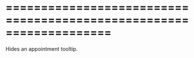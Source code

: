 <!--**
/*-------------------------------------------
    Auto-generated file. Do not modify.
-------------------------------------------

**-->
===================================================================
===================================================================

<!--shortDescription-->
Hides an appointment tooltip.
<!--/shortDescription-->

<!--fullDescription-->

<!--/fullDescription-->